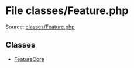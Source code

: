 File classes/Feature.php
=========

Source: [classes/Feature.php](https://github.com/PrestaShop/PrestaShop/blob/1.5.3.1/classes/Feature.php)


Classes
-------

* [FeatureCore](class.FeatureCore.md)

